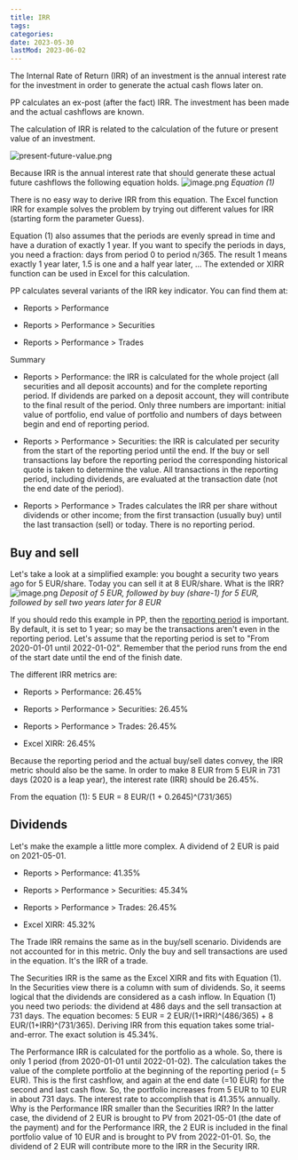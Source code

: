 ```yaml
---
title: IRR
tags:
categories:
date: 2023-05-30
lastMod: 2023-06-02
---
```

The Internal Rate of Return (IRR) of an investment is the annual interest rate for the investment in order to generate the actual cash flows later on.

PP calculates an ex-post (after the fact) IRR. The investment has been made and the actual cashflows are known.

The calculation of IRR is related to the calculation of the future or present value of an investment.

![present-future-value.png](/assets/present-future-value_1685730050469_0.png)

Because IRR is the annual interest rate that should generate these actual future cashflows the following equation holds.
![image.png](/assets/image_1685524323158_0.png)
*Equation (1)*

There is no easy way to derive IRR from this equation. The Excel function IRR for example solves the problem by trying out different values for IRR (starting form the parameter Guess).

Equation (1) also assumes that the periods are evenly spread in time and have a duration of exactly 1 year. If you want to specify the periods in days, you need a fraction: days from period 0 to period n/365. The result 1 means exactly 1 year later, 1.5 is one and a half year later, ... The extended or XIRR function can be used in Excel for this calculation.

PP calculates several variants of the IRR  key indicator. You can find them at:

  + Reports > Performance

  + Reports > Performance > Securities

  + Reports > Performance > Trades

Summary

  + Reports > Performance: the IRR is calculated for the whole project (all securities and all deposit accounts) and for the complete reporting period. If dividends are parked on a deposit account, they will contribute to the final result of the period. Only three numbers are important: initial value of portfolio, end value of portfolio and numbers of days between begin and end of reporting period. 

  + Reports > Performance > Securities: the IRR is calculated per security from the start of the reporting period until the end. If the buy or sell transactions lay before the reporting period the corresponding historical quote is taken to determine the value.  All transactions in the reporting period, including dividends, are evaluated at the transaction date (not the end date of the period).

  + Reports > Performance > Trades calculates the IRR per share without dividends or other income; from the first transaction (usually buy) until the last transaction (sell) or today. There is no reporting period.

## Buy and sell

Let's take a look at a simplified example: you bought a security two years ago for 5 EUR/share. Today you can sell it at 8 EUR/share. What is the IRR?
![image.png](/assets/image_1685721535723_0.png)
*Deposit of 5 EUR, followed by buy (share-1) for 5 EUR, followed by sell two years later for 8 EUR*

If you should redo this example in PP, then the [reporting period](period) is important. By default, it is set to 1 year; so may be the transactions aren't even in the reporting period. Let's assume that the reporting period is set to  "From 2020-01-01 until 2022-01-02".  Remember that the period runs from the end of the start date until the end of the finish date.

The different IRR metrics are:

  + Reports > Performance: 26.45%

  + Reports > Performance > Securities: 26.45%

  + Reports > Performance > Trades: 26.45%

  + Excel XIRR: 26.45%

Because the reporting period and the actual buy/sell dates convey, the IRR metric should also be the same. In order to make 8 EUR from 5 EUR in 731 days (2020 is a leap year), the interest rate (IRR) should be 26.45%.

From the equation (1):
5 EUR = 8 EUR/(1 + 0.2645)^(731/365)

## Dividends

Let's make the example a little more complex. A dividend of 2 EUR is paid on 2021-05-01.

  + Reports > Performance: 41.35%

  + Reports > Performance > Securities: 45.34%

  + Reports > Performance > Trades: 26.45%

  + Excel XIRR: 45.32%

The Trade IRR remains the same as in the buy/sell scenario. Dividends are not accounted for in this metric. Only the buy and sell transactions are used in the equation. It's the IRR of a trade.

The Securities IRR is the same as the Excel XIRR and fits with Equation (1). In the Securities view there is a column with sum of dividends. So, it seems logical that the dividends are considered as a cash inflow. In Equation (1) you need two periods: the dividend at 486 days and the sell transaction at 731 days. The equation becomes:
5 EUR = 2 EUR/(1+IRR)^(486/365) + 8 EUR/(1+IRR)^(731/365).
Deriving IRR from this equation takes some trial-and-error.  The exact solution is 45.34%.

The Performance IRR is calculated for the portfolio as a whole. So, there is only 1 period (from 2020-01-01 until 2022-01-02). The calculation takes the value of the complete portfolio at the beginning of the reporting period (= 5 EUR). This is the first cashflow, and again at the end date (=10 EUR) for the second and last cash flow. So, the portfolio increases from 5 EUR to 10 EUR in about 731 days. The interest rate to accomplish that is 41.35% annually. Why is the Performance IRR smaller than the Securities IRR? In the latter case, the dividend of 2 EUR is brought to PV from 2021-05-01 (the date of the payment) and for the Performance IRR, the 2 EUR is included in the final portfolio value of 10 EUR and is brought to PV from 2022-01-01. So, the dividend of 2 EUR will contribute more to the IRR in the Security IRR.
